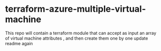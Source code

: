 # terraform-azure-multiple-virtual-machine
This repo will contain a terraform module that can accept as input an array of virtual machine attributes , and then create them one by one
update readme again
